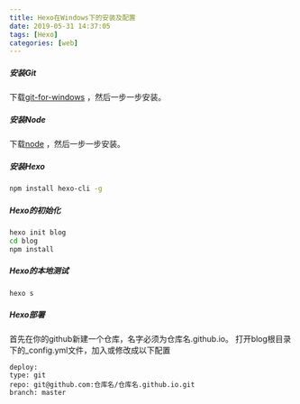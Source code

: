 ```yaml
---
title: Hexo在Windows下的安装及配置
date: 2019-05-31 14:37:05
tags: [Hexo]
categories: [web]
---
```



##### 安装Git

下载[git-for-windows](https://gitforwindows.org/) ，然后一步一步安装。

##### 安装Node

下载[node](https://nodejs.org/en/download/) ，然后一步一步安装。

##### 安装Hexo

``` bash
npm install hexo-cli -g 
```


##### Hexo的初始化

``` bash
hexo init blog
cd blog
npm install
```
##### Hexo的本地测试

``` bash
hexo s
```
##### Hexo部署

首先在你的github新建一个仓库，名字必须为仓库名.github.io。
打开blog根目录下的_config.yml文件，加入或修改成以下配置

```
deploy:
type: git
repo: git@github.com:仓库名/仓库名.github.io.git
branch: master
```